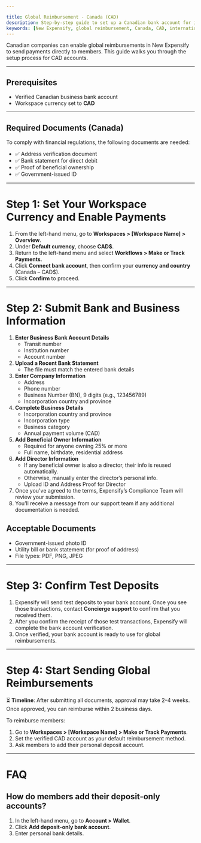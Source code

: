 ```yaml
---

title: Global Reimbursement - Canada (CAD)
description: Step-by-step guide to set up a Canadian bank account for issuing global reimbursements in New Expensify.
keywords: [New Expensify, global reimbursement, Canada, CAD, international payments, link bank, reimburse employees]
---
```


<div id="new-expensify" markdown="1">

Canadian companies can enable global reimbursements in New Expensify to send payments directly to members. This guide walks you through the setup process for CAD accounts.

---

## Prerequisites

* Verified Canadian business bank account
* Workspace currency set to **CAD**

---

## Required Documents (Canada)

To comply with financial regulations, the following documents are needed:
* ✅ Address verification document
* ✅ Bank statement for direct debit
* ✅ Proof of beneficial ownership
* ✅ Government-issued ID

---

# Step 1: Set Your Workspace Currency and Enable Payments

1. From the left-hand menu, go to **Workspaces > [Workspace Name] > Overview**.
2. Under **Default currency**, choose **CAD$**.
3. Return to the left-hand menu and select **Workflows > Make or Track Payments**.
4. Click **Connect bank account**, then confirm your **currency and country** (Canada – CAD$).
5. Click **Confirm** to proceed.

---

# Step 2: Submit Bank and Business Information

1. **Enter Business Bank Account Details**
   * Transit number
   * Institution number
   * Account number
2. **Upload a Recent Bank Statement**
   * The file must match the entered bank details
3. **Enter Company Information**
   * Address
   * Phone number
   * Business Number (BN), 9 digits (e.g., 123456789)
   * Incorporation country and province 
4. **Complete Business Details**
   * Incorporation country and province
   * Incorporation type
   * Business category
   * Annual payment volume (CAD)
5. **Add Beneficial Owner Information**
   * Required for anyone owning 25% or more
   * Full name, birthdate, residential address
6. **Add Director Information**
   * If any beneficial owner is also a director, their info is reused automatically.
   * Otherwise, manually enter the director’s personal info.
   * Upload ID and Address Proof for Director
7. Once you've agreed to the terms, Expensify’s Compliance Team will review your submission.
8. You’ll receive a message from our support team if any additional documentation is needed.

## Acceptable Documents

* Government-issued photo ID
* Utility bill or bank statement (for proof of address)
* File types: PDF, PNG, JPEG

---

# Step 3: Confirm Test Deposits

1. Expensify will send test deposits to your bank account. Once you see those transactions, contact **Concierge support** to confirm that you received them.
2. After you confirm the receipt of those test transactions, Expensify will complete the bank account verification.
3. Once verified, your bank account is ready to use for global reimbursements.

---

# Step 4: Start Sending Global Reimbursements

⏳ **Timeline**: After submitting all documents, approval may take 2–4 weeks. Once approved, you can reimburse within 2 business days.

To reimburse members:
1. Go to **Workspaces > [Workspace Name] > Make or Track Payments**.
2. Set the verified CAD account as your default reimbursement method.
3. Ask members to add their personal deposit account.

---

# FAQ

## How do members add their deposit-only accounts?

1. In the left-hand menu, go to **Account > Wallet**.
2. Click **Add deposit-only bank account**.
3. Enter personal bank details.

</div>
